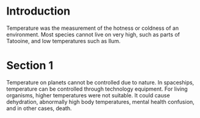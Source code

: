 # Introduction
Temperature was the measurement of the hotness or coldness of an environment.
Most species cannot live on very high, such as parts of Tatooine, and low temperatures such as Ilum.

# Section 1
Temperature on planets cannot be controlled due to nature.
In spaceships, temperature can be controlled through technology equipment.
For living organisms, higher temperatures were not suitable.
It could cause dehydration, abnormally high body temperatures, mental health confusion, and in other cases, death.